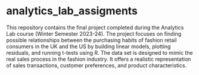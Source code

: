 # analytics_lab_assigments
This repository contains the final project completed during the Analytics Lab course (Winter Semester 2023-24).
The project focuses on finding possible relationships between the purchasing habits of fashion retail consumers in the UK and the US by building linear models, plotting residuals, and running t-tests using R. The data set is designed to mimic the real sales process in the fashion industry. It offers a realistic representation of sales transactions, customer preferences, and product characteristics.
